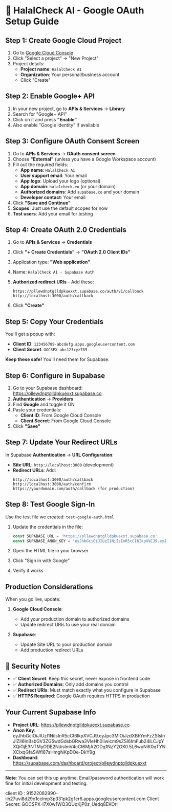 # 🔐 HalalCheck AI - Google OAuth Setup Guide

## **Step 1: Create Google Cloud Project**

1. Go to [Google Cloud Console](https://console.cloud.google.com/)
2. Click "Select a project" → "New Project"
3. Project details:
   - **Project name**: `HalalCheck AI`
   - **Organization**: Your personal/business account
   - Click "Create"

## **Step 2: Enable Google+ API**

1. In your new project, go to **APIs & Services** → **Library**
2. Search for "Google+ API" 
3. Click on it and press **"Enable"**
4. Also enable "Google Identity" if available

## **Step 3: Configure OAuth Consent Screen**

1. Go to **APIs & Services** → **OAuth consent screen**
2. Choose **"External"** (unless you have a Google Workspace account)
3. Fill out the required fields:
   - **App name**: `HalalCheck AI`
   - **User support email**: Your email
   - **App logo**: Upload your logo (optional)
   - **App domain**: `halalcheck.eu` (or your domain)
   - **Authorized domains**: Add `supabase.co` and your domain
   - **Developer contact**: Your email
4. Click **"Save and Continue"**
5. **Scopes**: Just use the default scopes for now
6. **Test users**: Add your email for testing

## **Step 4: Create OAuth 2.0 Credentials**

1. Go to **APIs & Services** → **Credentials**
2. Click **"+ Create Credentials"** → **"OAuth 2.0 Client IDs"**
3. Application type: **"Web application"**
4. Name: `HalalCheck AI - Supabase Auth`
5. **Authorized redirect URIs** - Add these:
   ```
   https://pllewdnptglldpkuexxt.supabase.co/auth/v1/callback
   http://localhost:3000/auth/callback
   ```

6. Click **"Create"**

## **Step 5: Copy Your Credentials**

You'll get a popup with:
- **Client ID**: `123456789-abcdefg.apps.googleusercontent.com`
- **Client Secret**: `GOCSPX-abc123xyz789`

**Keep these safe!** You'll need them for Supabase.

## **Step 6: Configure in Supabase**

1. Go to your Supabase dashboard: https://pllewdnptglldpkuexxt.supabase.co
2. **Authentication** → **Providers**
3. Find **Google** and toggle it ON
4. Paste your credentials:
   - **Client ID**: From Google Cloud Console
   - **Client Secret**: From Google Cloud Console
5. Click **"Save"**

## **Step 7: Update Your Redirect URLs**

In Supabase **Authentication** → **URL Configuration**:
- **Site URL**: `http://localhost:3000` (development)
- **Redirect URLs**: Add:
  ```
  http://localhost:3000/auth/callback
  http://localhost:3000/auth/confirm
  https://yourdomain.com/auth/callback (for production)
  ```

## **Step 8: Test Google Sign-In**

Use the test file we created: `test-google-auth.html`

1. Update the credentials in the file:
   ```javascript
   const SUPABASE_URL = 'https://pllewdnptglldpkuexxt.supabase.co'
   const SUPABASE_ANON_KEY = 'eyJhbGciOiJIUzI1NiIsInR5cCI6IkpXVCJ9.eyJpc3MiOiJzdXBhYmFzZSIsInJlZiI6InBsbGV3ZG5wdGdsbGRwa3VleHh0Iiwicm9sZSI6ImFub24iLCJpYXQiOjE3NTMyODE2NjksImV4cCI6MjA2ODg1NzY2OX0.5L6wuNlK0qTYNXClxqGfaSWfl87sHmgNKpDOe-DkY9g'
   ```

2. Open the HTML file in your browser
3. Click "Sign in with Google"
4. Verify it works

## **Production Considerations**

When you go live, update:

1. **Google Cloud Console**:
   - Add your production domain to authorized domains
   - Update redirect URIs to use your real domain

2. **Supabase**:
   - Update Site URL to your production domain
   - Add production redirect URLs

## **🔐 Security Notes**

- ✅ **Client Secret**: Keep this secret, never expose in frontend code
- ✅ **Authorized Domains**: Only add domains you control
- ✅ **Redirect URIs**: Must match exactly what you configure in Supabase
- ✅ **HTTPS Required**: Google OAuth requires HTTPS in production

## **Your Current Supabase Info**

- **Project URL**: https://pllewdnptglldpkuexxt.supabase.co
- **Anon Key**: eyJhbGciOiJIUzI1NiIsInR5cCI6IkpXVCJ9.eyJpc3MiOiJzdXBhYmFzZSIsInJlZiI6InBsbGV3ZG5wdGdsbGRwa3VleHh0Iiwicm9sZSI6ImFub24iLCJpYXQiOjE3NTMyODE2NjksImV4cCI6MjA2ODg1NzY2OX0.5L6wuNlK0qTYNXClxqGfaSWfl87sHmgNKpDOe-DkY9g
- **Dashboard**: https://supabase.com/dashboard/project/pllewdnptglldpkuexxt

---

**Note**: You can set this up anytime. Email/password authentication will work fine for initial development and testing.

client ID : 91522082990-iih27uvi8d29o1cclmp3p331pk2g1er6.apps.googleusercontent.com
Client Secret: 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